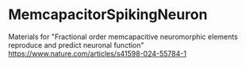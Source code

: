 # MemcapacitorSpikingNeuron
Materials for "Fractional order memcapacitive neuromorphic elements reproduce and predict neuronal function" https://www.nature.com/articles/s41598-024-55784-1
